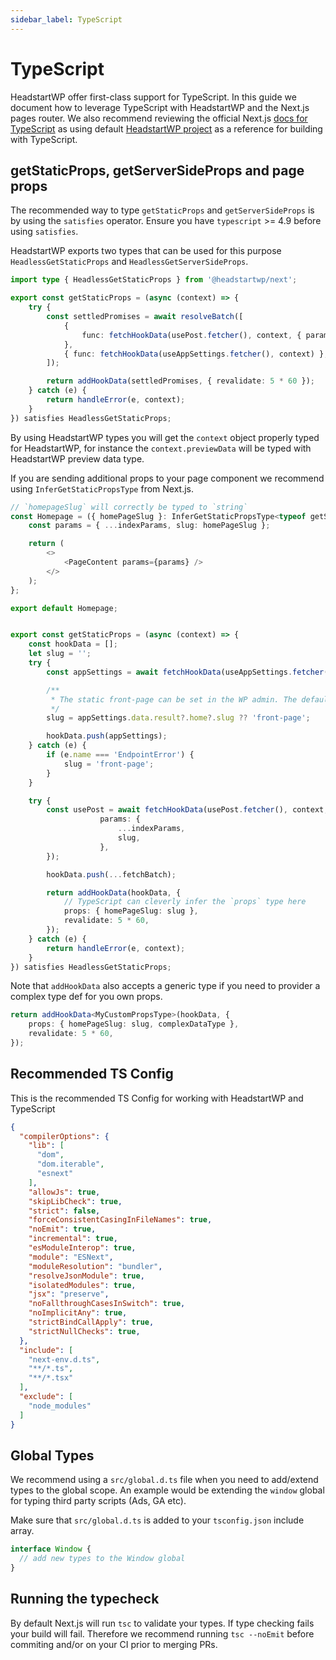 ```yaml
---
sidebar_label: TypeScript
---
```


# TypeScript

HeadstartWP offer first-class support for TypeScript. In this guide we document how to leverage TypeScript with HeadstartWP and the Next.js pages router. We also recommend reviewing the official Next.js [docs for TypeScript](https://nextjs.org/docs/pages/building-your-application/configuring/typescript) as using default [HeadstartWP project](https://github.com/10up/headstartwp/tree/develop/projects/wp-nextjs) as a reference for building with TypeScript.

## getStaticProps, getServerSideProps and page props

The recommended way to type `getStaticProps` and `getServerSideProps` is by using the `satisfies` operator. Ensure you have `typescript` >= 4.9 before using `satisfies`.

HeadstartWP exports two types that can be used for this purpose `HeadlessGetStaticProps` and `HeadlessGetServerSideProps`.

```ts 
import type { HeadlessGetStaticProps } from '@headstartwp/next';

export const getStaticProps = (async (context) => {
	try {
		const settledPromises = await resolveBatch([
			{
				func: fetchHookData(usePost.fetcher(), context, { params: singleParams }),
			},
			{ func: fetchHookData(useAppSettings.fetcher(), context) },
		]);

		return addHookData(settledPromises, { revalidate: 5 * 60 });
	} catch (e) {
		return handleError(e, context);
	}
}) satisfies HeadlessGetStaticProps;
```

By using HeadstartWP types you will get the `context` object properly typed for HeadstartWP, for instance the `context.previewData` will be typed with HeadstartWP preview data type.

If you are sending additional props to your page component we recommend using `InferGetStaticPropsType` from Next.js.

```ts
// `homepageSlug` will correctly be typed to `string`
const Homepage = ({ homePageSlug }: InferGetStaticPropsType<typeof getStaticProps>) => {
	const params = { ...indexParams, slug: homePageSlug };

	return (
		<>
			<PageContent params={params} />
		</>
	);
};

export default Homepage;


export const getStaticProps = (async (context) => {
	const hookData = [];
	let slug = '';
	try {
		const appSettings = await fetchHookData(useAppSettings.fetcher(), context);

		/**
		 * The static front-page can be set in the WP admin. The default one will be 'front-page'
		 */
		slug = appSettings.data.result?.home?.slug ?? 'front-page';

		hookData.push(appSettings);
	} catch (e) {
		if (e.name === 'EndpointError') {
			slug = 'front-page';
		}
	}

	try {
		const usePost = await fetchHookData(usePost.fetcher(), context, {
					params: {
						...indexParams,
						slug,
					},
		});

		hookData.push(...fetchBatch);

		return addHookData(hookData, {
            // TypeScript can cleverly infer the `props` type here
			props: { homePageSlug: slug },
			revalidate: 5 * 60,
		});
	} catch (e) {
		return handleError(e, context);
	}
}) satisfies HeadlessGetStaticProps;
```

Note that `addHookData` also accepts a generic type if you need to provider a complex type def for you own props.

```ts
return addHookData<MyCustomPropsType>(hookData, {
    props: { homePageSlug: slug, complexDataType },
    revalidate: 5 * 60,
});
```

## Recommended TS Config

This is the recommended TS Config for working with HeadstartWP and TypeScript

```json
{
  "compilerOptions": {
    "lib": [
      "dom",
      "dom.iterable",
      "esnext"
    ],
    "allowJs": true,
    "skipLibCheck": true,
    "strict": false,
    "forceConsistentCasingInFileNames": true,
    "noEmit": true,
    "incremental": true,
    "esModuleInterop": true,
    "module": "ESNext",
    "moduleResolution": "bundler",
    "resolveJsonModule": true,
    "isolatedModules": true,
    "jsx": "preserve",
    "noFallthroughCasesInSwitch": true,
    "noImplicitAny": true,
    "strictBindCallApply": true,
    "strictNullChecks": true,
  },
  "include": [
    "next-env.d.ts",
    "**/*.ts",
    "**/*.tsx"
  ],
  "exclude": [
    "node_modules"
  ]
}
```

## Global Types

We recommend using a `src/global.d.ts` file when you need to add/extend types to the global scope. An example would be extending the `window` global for typing third party scripts (Ads, GA etc).

Make sure that `src/global.d.ts` is added to your `tsconfig.json` include array.

```ts title="src/global.d.t"
interface Window {
  // add new types to the Window global
}
```

## Running the typecheck

By default Next.js will run `tsc` to validate your types. If type checking fails your build will fail. Therefore we recommend running `tsc --noEmit` before commiting and/or on your CI prior to merging PRs.